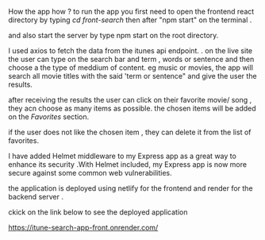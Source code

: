 How the app how ?
to run the app you first need to open the frontend react directory by typing *cd front-search* then after "npm start" on the terminal . 

and also start the server by type npm start on the root directory.

I used axios to fetch the data from the itunes api endpoint. 
.
on the live site the user can type on the search bar and term , words or sentence and then choose a the type of meddium of content. eg music or movies, the app will search all movie titles with the said 'term or sentence" and give the user the results. 

after receiving the results the user can click on their favorite movie/ song , they acn choose as many items as possible. the chosen items will be added on the *Favorites* section.

if the user does not like the chosen item , they can delete it from the list of favorites. 

I have added Helmet middleware to my Express app as a great way to enhance its security .With Helmet included, my Express app is now more secure against some common web vulnerabilities.

the application is deployed using netlify for the frontend and render for the backend server . 

ckick on the link below to see the deployed application 

https://itune-search-app-front.onrender.com/

